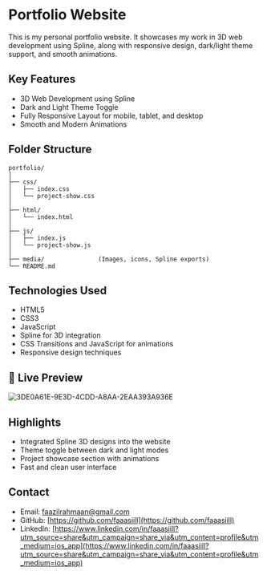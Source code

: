 # Portfolio Website

This is my personal portfolio website. It showcases my work in 3D web development using Spline, along with responsive design, dark/light theme support, and smooth animations.

## Key Features

- 3D Web Development using Spline
- Dark and Light Theme Toggle
- Fully Responsive Layout for mobile, tablet, and desktop
- Smooth and Modern Animations

## Folder Structure

```
portfolio/
│
├── css/
│   ├── index.css
│   └── project-show.css
│
├── html/
│   └── index.html
│
├── js/
│   ├── index.js
│   └── project-show.js
│
├── media/               (Images, icons, Spline exports)
└── README.md
```

## Technologies Used

- HTML5
- CSS3
- JavaScript
- Spline for 3D integration
- CSS Transitions and JavaScript for animations
- Responsive design techniques

## 📸 Live Preview

![3DE0A61E-9E3D-4CDD-A8AA-2EAA393A936E](https://github.com/user-attachments/assets/18b7388c-f38e-448d-a6da-461ded0048dc)


## Highlights

- Integrated Spline 3D designs into the website
- Theme toggle between dark and light modes
- Project showcase section with animations
- Fast and clean user interface

## Contact

- Email: faazilrahmaan@gmail.com
- GitHub: [https://github.com/faaasiill](https://github.com/faaasiill)
- LinkedIn: [https://www.linkedin.com/in/faaasiill?utm_source=share&utm_campaign=share_via&utm_content=profile&utm_medium=ios_app](https://www.linkedin.com/in/faaasiill?utm_source=share&utm_campaign=share_via&utm_content=profile&utm_medium=ios_app)

